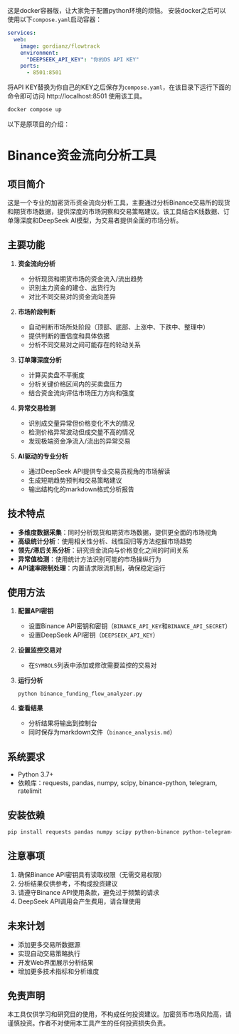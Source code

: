 这是docker容器版，让大家免于配置python环境的烦恼。
安装docker之后可以使用以下`compose.yaml`启动容器：

```yaml
services:
  web:
    image: gordianz/flowtrack
    environment:
      "DEEPSEEK_API_KEY": "你的DS API KEY"
    ports:
      - 8501:8501
```
将API KEY替换为你自己的KEY之后保存为`compose.yaml`，在该目录下运行下面的命令即可访问 http://localhost:8501 使用该工具。
```bash
docker compose up
```
以下是原项目的介绍：



# Binance资金流向分析工具

## 项目简介

这是一个专业的加密货币资金流向分析工具，主要通过分析Binance交易所的现货和期货市场数据，提供深度的市场洞察和交易策略建议。该工具结合K线数据、订单簿深度和DeepSeek AI模型，为交易者提供全面的市场分析。

## 主要功能

1. **资金流向分析**
   - 分析现货和期货市场的资金流入/流出趋势
   - 识别主力资金的建仓、出货行为
   - 对比不同交易对的资金流向差异

2. **市场阶段判断**
   - 自动判断市场所处阶段（顶部、底部、上涨中、下跌中、整理中）
   - 提供判断的置信度和具体依据
   - 分析不同交易对之间可能存在的轮动关系

3. **订单簿深度分析**
   - 计算买卖盘不平衡度
   - 分析关键价格区间内的买卖盘压力
   - 结合资金流向评估市场压力方向和强度

4. **异常交易检测**
   - 识别成交量异常但价格变化不大的情况
   - 检测价格异常波动但成交量不高的情况
   - 发现极端资金净流入/流出的异常交易

5. **AI驱动的专业分析**
   - 通过DeepSeek API提供专业交易员视角的市场解读
   - 生成短期趋势预判和交易策略建议
   - 输出结构化的markdown格式分析报告

## 技术特点

- **多维度数据采集**：同时分析现货和期货市场数据，提供更全面的市场视角
- **高级统计分析**：使用相关性分析、线性回归等方法挖掘市场趋势
- **领先/滞后关系分析**：研究资金流向与价格变化之间的时间关系
- **异常值检测**：使用统计方法识别可能的市场操纵行为
- **API速率限制处理**：内置请求限流机制，确保稳定运行

## 使用方法

1. **配置API密钥**
   - 设置Binance API密钥和密钥（`BINANCE_API_KEY`和`BINANCE_API_SECRET`）
   - 设置DeepSeek API密钥（`DEEPSEEK_API_KEY`）

2. **设置监控交易对**
   - 在`SYMBOLS`列表中添加或修改需要监控的交易对

3. **运行分析**
   ```
   python binance_funding_flow_analyzer.py
   ```

4. **查看结果**
   - 分析结果将输出到控制台
   - 同时保存为markdown文件（`binance_analysis.md`）

## 系统要求

- Python 3.7+
- 依赖库：requests, pandas, numpy, scipy, binance-python, telegram, ratelimit

## 安装依赖

```bash
pip install requests pandas numpy scipy python-binance python-telegram-bot ratelimit
```

## 注意事项

1. 确保Binance API密钥具有读取权限（无需交易权限）
2. 分析结果仅供参考，不构成投资建议
3. 请遵守Binance API使用条款，避免过于频繁的请求
4. DeepSeek API调用会产生费用，请合理使用

## 未来计划

- 添加更多交易所数据源
- 实现自动交易策略执行
- 开发Web界面展示分析结果
- 增加更多技术指标和分析维度

## 免责声明

本工具仅供学习和研究目的使用，不构成任何投资建议。加密货币市场风险高，请谨慎投资。作者不对使用本工具产生的任何投资损失负责。
